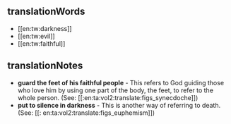 ## translationWords

* [[en:tw:darkness]]
* [[en:tw:evil]]
* [[en:tw:faithful]]

## translationNotes

* **guard the feet of his faithful people** - This refers to God guiding those who love him by using one part of the body, the feet, to refer to the whole person.  (See: [[:en:ta:vol2:translate:figs_synecdoche]])
* **put to silence in darkness** - This is another way of referring to death.  (See: [[: en:ta:vol2:translate:figs_euphemism]])
